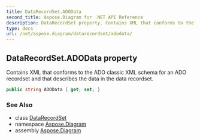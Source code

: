 ```yaml
---
title: DataRecordSet.ADOData
second_title: Aspose.Diagram for .NET API Reference
description: DataRecordSet property. Contains XML that conforms to the ADO classic XML schema for an ADO recordset and that describes the data in the data recordset
type: docs
url: /net/aspose.diagram/datarecordset/adodata/
---
```

## DataRecordSet.ADOData property

Contains XML that conforms to the ADO classic XML schema for an ADO recordset and that describes the data in the data recordset.

```csharp
public string ADOData { get; set; }
```

### See Also

* class [DataRecordSet](../)
* namespace [Aspose.Diagram](../../datarecordset/)
* assembly [Aspose.Diagram](../../../)



